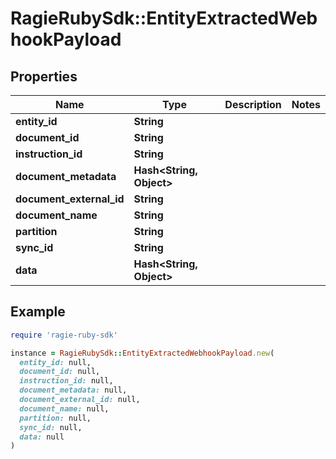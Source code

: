 # RagieRubySdk::EntityExtractedWebhookPayload

## Properties

| Name | Type | Description | Notes |
| ---- | ---- | ----------- | ----- |
| **entity_id** | **String** |  |  |
| **document_id** | **String** |  |  |
| **instruction_id** | **String** |  |  |
| **document_metadata** | **Hash&lt;String, Object&gt;** |  |  |
| **document_external_id** | **String** |  |  |
| **document_name** | **String** |  |  |
| **partition** | **String** |  |  |
| **sync_id** | **String** |  |  |
| **data** | **Hash&lt;String, Object&gt;** |  |  |

## Example

```ruby
require 'ragie-ruby-sdk'

instance = RagieRubySdk::EntityExtractedWebhookPayload.new(
  entity_id: null,
  document_id: null,
  instruction_id: null,
  document_metadata: null,
  document_external_id: null,
  document_name: null,
  partition: null,
  sync_id: null,
  data: null
)
```

